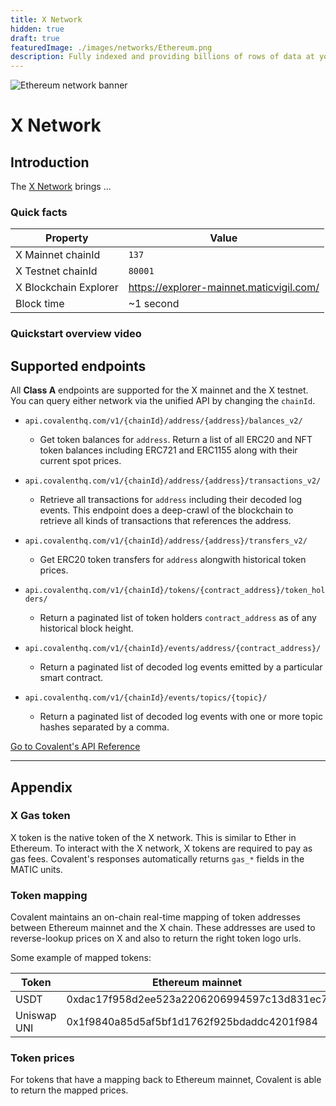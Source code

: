```yaml
---
title: X Network
hidden: true
draft: true
featuredImage: ./images/networks/Ethereum.png
description: Fully indexed and providing billions of rows of data at your fingertips. 
---
```


![Ethereum network banner](./images/networks/Ethereum.png)

# X Network

## Introduction

The [X Network](https://url) brings ...



### Quick facts

<TableWrap>

|Property|Value|
|---|---|
|X Mainnet chainId|`137`|
|X Testnet chainId|`80001`|
|X Blockchain Explorer|https://explorer-mainnet.maticvigil.com/|
|Block time|~1 second|

</TableWrap>



### Quickstart overview video
<YouTube id="qhibXxKANWE"/>


## Supported endpoints

<Aside>

All __Class A__ endpoints are supported for the X mainnet and the X testnet. You can query either network via the unified API by changing the `chainId`.

</Aside>


<Definitions>

- `api.covalenthq.com/v1/{chainId}/address/{address}/balances_v2/` 
  - Get token balances for `address`. Return a list of all ERC20 and NFT token balances including ERC721 and ERC1155 along with their current spot prices.

- `api.covalenthq.com/v1/{chainId}/address/{address}/transactions_v2/` 
  - Retrieve all transactions for `address` including their decoded log events. This endpoint does a deep-crawl of the blockchain to retrieve all kinds of transactions that references the address.

- `api.covalenthq.com/v1/{chainId}/address/{address}/transfers_v2/` 
  - Get ERC20 token transfers for `address` alongwith historical token prices.

- `api.covalenthq.com/v1/{chainId}/tokens/{contract_address}/token_holders/` 
  - Return a paginated list of token holders `contract_address` as of any historical block height.

- `api.covalenthq.com/v1/{chainId}/events/address/{contract_address}/` 
  - Return a paginated list of decoded log events emitted by a particular smart contract.

- `api.covalenthq.com/v1/{chainId}/events/topics/{topic}/` 
  - Return a paginated list of decoded log events with one or more topic hashes separated by a comma.

</Definitions>



<a target="_blank" class="Button Button-is-docs-primary" href="https://www.covalenthq.com/docs/api/">Go to Covalent's API Reference</a>

--- 


## Appendix


### X Gas token

X token is the native token of the X network. This is similar to Ether in Ethereum. To interact with the X network, X tokens are required to pay as gas fees. Covalent's  responses automatically returns `gas_*` fields in the MATIC units.

### Token mapping

Covalent maintains an on-chain real-time mapping of token addresses between Ethereum mainnet and the X chain. These addresses are used to reverse-lookup prices on X and also to return the right token logo urls.

Some example of mapped tokens:

|Token|Ethereum mainnet|X mainnet|
|---|---|---|
|USDT|0xdac17f958d2ee523a2206206994597c13d831ec7|0xc2132d05d31c914a87c6611c10748aeb04b58e8f|
|Uniswap UNI|0x1f9840a85d5af5bf1d1762f925bdaddc4201f984|0xb33eaad8d922b1083446dc23f610c2567fb5180f|


### Token prices

For tokens that have a mapping back to Ethereum mainnet, Covalent is able to return the mapped prices.